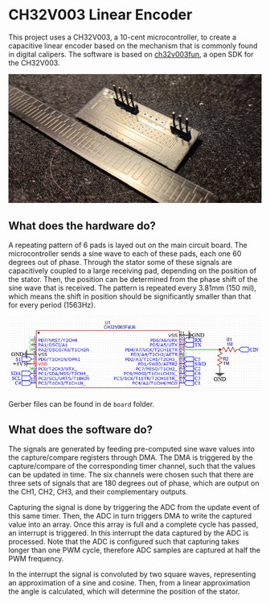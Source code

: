 # CH32V003 Linear Encoder
This project uses a CH32V003, a 10-cent microcontroller, to create a capacitive linear encoder based on the mechanism that is commonly found in digital calipers. The software is based on [ch32v003fun](https://github.com/cnlohr/ch32v003fun), a open SDK for the CH32V003. 

![Image](img/photo.jpg)

## What does the hardware do?
A repeating pattern of 6 pads is layed out on the main circuit board. The microcontroller sends a sine wave to each of these pads, each one 60 degrees out of phase. Through the stator some of these signals are capacitively coupled to a large receiving pad, depending on the position of the stator. Then, the position can be determined from the phase shift of the sine wave that is received. The pattern is repeated every 3.81mm (150 mil), which means the shift in position should be significantly smaller than that for every period (1563Hz). 

![Image](img/schematic.png)

Gerber files can be found in de `board` folder.

## What does the software do?
The signals are generated by feeding pre-computed sine wave values into the capture/compare registers through DMA. The DMA is triggered by the capture/compare of the corresponding timer channel, such that the values can be updated in time. The six channels were chosen such that there are three sets of signals that are 180 degrees out of phase, which are output on the CH1, CH2, CH3, and their complementary outputs.

Capturing the signal is done by triggering the ADC from the update event of this same timer. Then, the ADC in turn triggers DMA to write the captured value into an array. Once this array is full and a complete cycle has passed, an interrupt is triggered. In this interrupt the data captured by the ADC is processed. Note that the ADC is configured such that capturing takes longer than one PWM cycle, therefore ADC samples are captured at half the PWM frequency.

In the interrupt the signal is convoluted by two square waves, representing an approximation of a sine and cosine. Then, from a linear approximation the angle is calculated, which will determine the position of the stator.